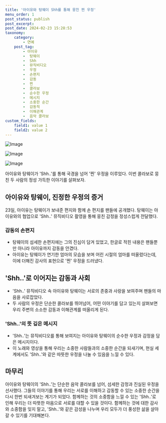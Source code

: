 ```yaml
---
title: '아이유와 탕웨이 Shh를 통해 뭉친 찐 우정'
menu_order: 1
post_status: publish
post_excerpt: 
post_date: 2024-02-23 15:28:53
taxonomy:
    category:
        - 연예
    post_tag:
        - 아이유
        -  탕웨이
        -  Shh
        -  뮤직비디오
        -  우정
        -  손편지
        -  감동
        -  찐
        -  콜라보
        -  순수한 우정
        -  메시지
        -  소중한 순간
        -  감동적
        -  이해관계
        -  음악 콜라보
custom_fields:
    field1: value 1
    field2: value 2
---
```


![Image](https://ssl.pstatic.net/mimgnews/image/076/2024/02/23/2024022401001597700217391_20240223101702704.jpg?type=w540)

![Image](https://mimgnews.pstatic.net/image/076/2024/02/23/2024022401001597700217392_20240223101702710.jpg?type=w540)

![Image](https://ssl.pstatic.net/mimgnews/image/076/2024/02/23/2024022401001597700217393_20240223101702715.jpg?type=w540)

아이유와 탕웨이가 'Shh..'를 통해 국경을 넘어 '찐' 우정을 이루었다. 이번 콜라보로 뭉친 두 사람의 정성 가득한 이야기를 살펴보자.
## 아이유와 탕웨이, 진정한 우정의 증거
23일, 아이유는 탕웨이가 보내준 편지와 함께 손 편지를 팬들에 공개했다. 탕웨이는 아이유와의 협업으로 'Shh..' 뮤직비디오 촬영을 통해 뭉친 감정을 정성스럽게 전달했다. 
### 감동의 손편지
- 탕웨이의 섬세한 손편지에는 그의 진심이 담겨 있었고, 한글로 적힌 내용은 팬들뿐만 아니라 아이유까지 감동을 안겼다.
- 아이유는 탕웨이가 연기한 엄마의 모습을 보며 어린 시절의 엄마를 떠올렸다는데, 이에 더해진 감사의 표현으로 '찐' 우정을 드러냈다.
## 'Shh..'로 이어지는 감동과 사회
- 'Shh..' 뮤직비디오 속 아이유와 탕웨이는 서로의 존중과 사랑을 보여주며 팬들의 마음을 사로잡았다.
- 두 사람의 우정은 단순한 콜라보를 뛰어넘어, 어떤 이야기를 담고 있는지 살펴보면 우리 주변의 소소한 감동과 이해관계를 떠올리게 된다.
### 'Shh..'의 뜻 깊은 메시지
- 'Shh..'는 뮤직비디오를 통해 보여지는 아이유와 탕웨이의 순수한 우정과 감정을 담은 메시지이다.
- 이 노래와 영상을 통해 우리는 소중한 사람들과의 소중한 순간을 되새기며, 현실 세계에서도 'Shh..'와 같은 따뜻한 우정을 나눌 수 있음을 느낄 수 있다.
## 마무리
아이유와 탕웨이의 'Shh..'는 단순한 음악 콜라보를 넘어, 섬세한 감정과 진실된 우정을 선사했다. 그들의 이야기를 통해 우리는 서로를 이해하고 감동할 수 있는 소중한 순간을 다시 한번 되새겨보는 계기가 되었다. 함께하는 것의 소중함을 느낄 수 있는 'Shh..'로 인해 우리는 더 따뜻한 마음으로 서로를 대할 수 있을 것이다. 함께하는 것에 대한 감사와 소중함을 잊지 말고, 'Shh..'와 같은 감성을 나누며 우리 모두가 더 풍성한 삶을 살아갈 수 있기를 기대해본다.
